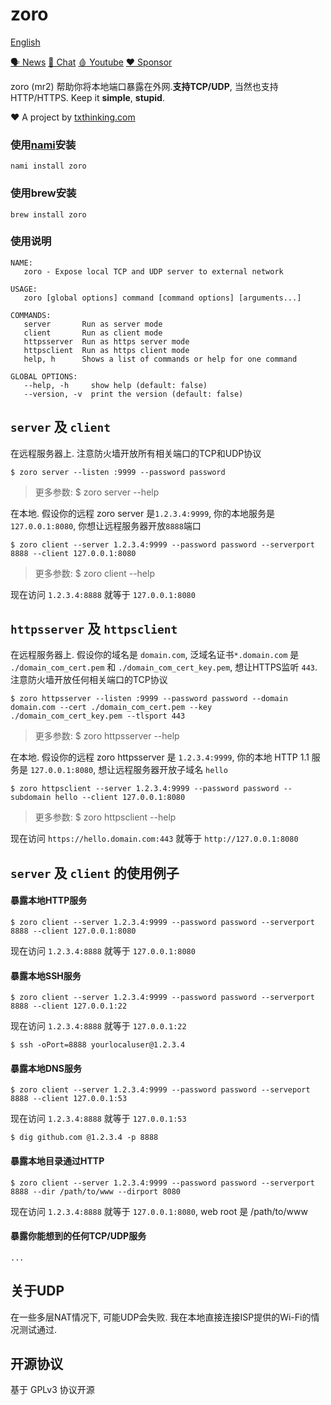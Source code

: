 # zoro

[English](README.md)

[🗣 News](https://t.me/txthinking_news)
[💬 Chat](https://join.txthinking.com)
[🩸 Youtube](https://www.youtube.com/txthinking) 
[❤️ Sponsor](https://github.com/sponsors/txthinking)

zoro (mr2) 帮助你将本地端口暴露在外网.**支持TCP/UDP**, 当然也支持HTTP/HTTPS. Keep it **simple**, **stupid**.

❤️ A project by [txthinking.com](https://www.txthinking.com)

### 使用[nami](https://github.com/txthinking/nami)安装

```
nami install zoro
```

### 使用brew安装

```
brew install zoro
```

### 使用说明

```
NAME:
   zoro - Expose local TCP and UDP server to external network

USAGE:
   zoro [global options] command [command options] [arguments...]

COMMANDS:
   server       Run as server mode
   client       Run as client mode
   httpsserver  Run as https server mode
   httpsclient  Run as https client mode
   help, h      Shows a list of commands or help for one command

GLOBAL OPTIONS:
   --help, -h     show help (default: false)
   --version, -v  print the version (default: false)
```

## `server` 及 `client`

在远程服务器上. 注意防火墙开放所有相关端口的TCP和UDP协议

```
$ zoro server --listen :9999 --password password
```

> 更多参数: $ zoro server --help

在本地. 假设你的远程 zoro server 是`1.2.3.4:9999`, 你的本地服务是`127.0.0.1:8080`, 你想让远程服务器开放`8888`端口

```
$ zoro client --server 1.2.3.4:9999 --password password --serverport 8888 --client 127.0.0.1:8080
```

> 更多参数: $ zoro client --help

现在访问 `1.2.3.4:8888` 就等于 `127.0.0.1:8080`

## `httpsserver` 及 `httpsclient`

在远程服务器上. 假设你的域名是 `domain.com`, 泛域名证书`*.domain.com` 是 `./domain_com_cert.pem` 和 `./domain_com_cert_key.pem`, 想让HTTPS监听 `443`. 注意防火墙开放任何相关端口的TCP协议

```
$ zoro httpsserver --listen :9999 --password password --domain domain.com --cert ./domain_com_cert.pem --key ./domain_com_cert_key.pem --tlsport 443
```

> 更多参数: $ zoro httpsserver --help

在本地. 假设你的远程 zoro httpsserver 是 `1.2.3.4:9999`, 你的本地 HTTP 1.1 服务是 `127.0.0.1:8080`, 想让远程服务器开放子域名 `hello`

```
$ zoro httpsclient --server 1.2.3.4:9999 --password password --subdomain hello --client 127.0.0.1:8080
```

> 更多参数: $ zoro httpsclient --help

现在访问 `https://hello.domain.com:443` 就等于 `http://127.0.0.1:8080`

## `server` 及 `client` 的使用例子

#### 暴露本地HTTP服务

```
$ zoro client --server 1.2.3.4:9999 --password password --serverport 8888 --client 127.0.0.1:8080
```

现在访问 `1.2.3.4:8888` 就等于 `127.0.0.1:8080`

#### 暴露本地SSH服务

```
$ zoro client --server 1.2.3.4:9999 --password password --serverport 8888 --client 127.0.0.1:22
```

现在访问 `1.2.3.4:8888` 就等于 `127.0.0.1:22`

```
$ ssh -oPort=8888 yourlocaluser@1.2.3.4
```

#### 暴露本地DNS服务

```
$ zoro client --server 1.2.3.4:9999 --password password --serveport 8888 --client 127.0.0.1:53
```

现在访问 `1.2.3.4:8888` 就等于 `127.0.0.1:53`

```
$ dig github.com @1.2.3.4 -p 8888
```

#### 暴露本地目录通过HTTP

```
$ zoro client --server 1.2.3.4:9999 --password password --serverport 8888 --dir /path/to/www --dirport 8080
```

现在访问 `1.2.3.4:8888` 就等于 `127.0.0.1:8080`, web root 是 /path/to/www

#### 暴露你能想到的任何TCP/UDP服务

```
...
```

## 关于UDP

在一些多层NAT情况下, 可能UDP会失败. 我在本地直接连接ISP提供的Wi-Fi的情况测试通过.

## 开源协议

基于 GPLv3 协议开源
